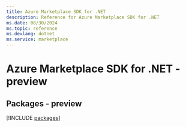 ```yaml
---
title: Azure Marketplace SDK for .NET
description: Reference for Azure Marketplace SDK for .NET
ms.date: 08/30/2024
ms.topic: reference
ms.devlang: dotnet
ms.service: marketplace
---
```

# Azure Marketplace SDK for .NET - preview
## Packages - preview
[!INCLUDE [packages](marketplace-index.md)]